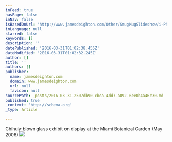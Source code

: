 ```yaml
---
inFeed: true
hasPage: false
inNav: false
isBasedOnUrl: 'http://www.jamesdeighton.com/Other/SmugMugSlideshow/i-P53Lvgf'
inLanguage: null
starred: false
keywords: []
description: ''
datePublished: '2016-03-31T01:02:38.455Z'
dateModified: '2016-03-31T01:02:32.245Z'
author: []
title: ''
authors: []
publisher:
  name: jamesdeighton.com
  domain: www.jamesdeighton.com
  url: null
  favicon: null
sourcePath: _posts/2016-03-31-2507db90-cbea-4dd7-a092-6ee0b4a46c30.md
published: true
_context: 'http://schema.org'
_type: Article

---
```

Chihuly blown glass exhibit on display at the Miami Botanical Garden (May 2006)
![](http://www.jamesdeighton.com/Other/SmugMugSlideshow/i-P53Lvgf/0/XL/2-XL.jpg)